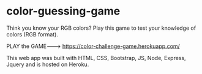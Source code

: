 # color-guessing-game
Think you know your RGB colors? Play this game to test your knowledge of colors (RGB format). 

PLAY the GAME---> https://color-challenge-game.herokuapp.com/


This web app was built with HTML, CSS, Bootstrap, JS, Node, Express, Jquery and is hosted on Heroku.
